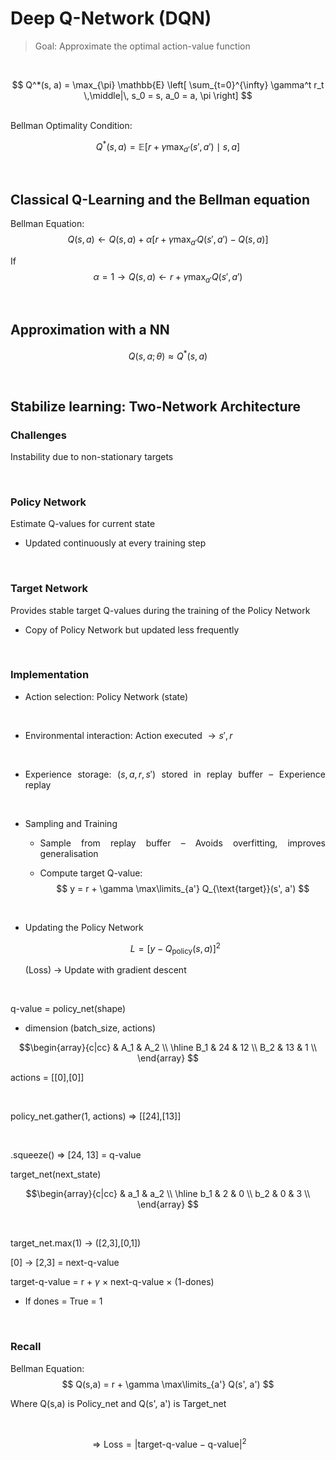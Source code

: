 <div align="justify">

# Deep Q-Network (DQN)

> Goal: Approximate the optimal action-value function

<br>

$$
Q^*(s, a) = \max_{\pi} \mathbb{E} \left[ \sum_{t=0}^{\infty} \gamma^t r_t \,\middle|\, s_0 = s, a_0 = a, \pi \right]
$$

<br>
Bellman Optimality Condition:

$$
Q^*(s, a) = \mathbb{E} \left[ r + \gamma \max_{a'} (s', a') \mid s, a \right]
$$

<br>

## Classical Q-Learning and the Bellman equation

Bellman Equation:
$$
Q(s, a) \leftarrow Q(s, a) + \alpha \left[ r + \gamma \max_{a'} Q(s', a') - Q(s, a) \right]
$$

If 
$$
\alpha = 1 \rightarrow Q(s, a) \leftarrow r + \gamma \max_{a'} Q(s', a')
$$

<br>

## Approximation with a NN

$$
Q(s, a; \theta) \approx Q^*(s, a)
$$

<br>

## Stabilize learning: Two-Network Architecture

### Challenges
Instability due to non-stationary targets

<br>

### Policy Network
Estimate Q-values for current state

- Updated continuously at every training step

<br>

### Target Network
Provides stable target Q-values during the training of the Policy Network

- Copy of Policy Network but updated less frequently

<br>

### Implementation

- Action selection: Policy Network (state)

<br>

- Environmental interaction: Action executed $\rightarrow s', r$

<br>

- Experience storage: $(s, a, r, s')$ stored in replay buffer – Experience replay

<br>

- Sampling and Training

    - Sample from replay buffer – Avoids overfitting, improves generalisation

    - Compute target Q-value:
        $$
        y = r + \gamma \max\limits_{a'} Q_{\text{target}}(s', a')
        $$

<br>

- Updating the Policy Network

    $$
    L = \left[ y - Q_{\text{policy}}(s, a) \right]^2
    $$

    (Loss) $\rightarrow$ Update with gradient descent

<br>

q-value = policy_net(shape)

- dimension (batch_size, actions)

$$\begin{array}{c|cc}
 & A_1 & A_2 \\
\hline
B_1 & 24 & 12 \\
B_2 & 13 & 1 \\
\end{array}
$$

actions = [[0],[0]]

<br>

policy_net.gather(1, actions) $\Rightarrow$ [[24],[13]]

<br>

.squeeze() $\Rightarrow$ [24, 13] = q-value

target_net(next_state)

$$\begin{array}{c|cc}
 & a_1 & a_2 \\
\hline
b_1 & 2 & 0 \\
b_2 & 0 & 3 \\
\end{array}
$$

<br>

target_net.max(1) $\rightarrow$ ([2,3],[0,1])

[0] $\rightarrow$ [2,3] = next-q-value

target-q-value = r + $\gamma$ $\times$ next-q-value $\times$ (1-dones)

- If dones = True = 1

<br>

### Recall

Bellman Equation:
$$
Q(s,a) = r + \gamma \max\limits_{a'} Q(s', a')
$$


Where Q(s,a) is Policy_net and Q(s', a') is Target_net

<br>

$$
\Rightarrow \text{Loss} = \left| \text{target-q-value} - \text{q-value} \right|^2
$$

</div>

